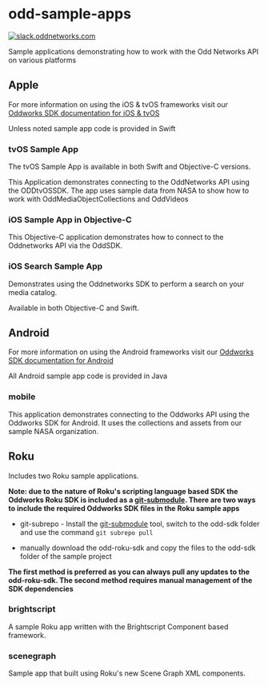 # odd-sample-apps

[![slack.oddnetworks.com](http://slack.oddnetworks.com/badge.svg)](http://slack.oddnetworks.com)

Sample applications demonstrating how to work with the Odd Networks API on various platforms

## Apple

For more information on using the iOS & tvOS frameworks visit our [Oddworks SDK documentation for iOS & tvOS](http://apple.guide.oddnetworks.com)

Unless noted sample app code is provided in Swift

### tvOS Sample App

The tvOS Sample App is available in both Swift and Objective-C versions.

This Application demonstrates connecting to the OddNetworks API using the ODDtvOSSDK. The app uses sample data from NASA to show how to work with OddMediaObjectCollections and OddVideos
  
### iOS Sample App in Objective-C

This Objective-C application demonstrates how to connect to the Oddnetworks API via the OddSDK.

### iOS Search Sample App

Demonstrates using the Oddnetworks SDK to perform a search on your media catalog.

Available in both Objective-C and Swift.

## Android

For more information on using the Android frameworks visit our [Oddworks SDK documentation for Android](http://android.guide.oddnetworks.com)


All Android sample app code is provided in Java

### mobile

This application demonstrates connecting to the Oddworks API using the Oddworks SDK for Android. It uses the collections and assets from our sample NASA organization.

## Roku

Includes two Roku sample applications.

**Note: due to the nature of Roku's scripting language based SDK the Oddworks Roku SDK is included as a [git-submodule](https://github.com/ingydotnet/git-subrepo). There are two ways to include the required Oddworks SDK files in the Roku sample apps**

- git-subrepo - Install the [git-submodule](https://github.com/ingydotnet/git-subrepo) tool, switch to the odd-sdk folder and use the command
```git subrepo pull```

- manually download the odd-roku-sdk and copy the files to the odd-sdk folder of the sample project

**The first method is preferred as you can always pull any updates to the odd-roku-sdk. The second method requires manual management of the SDK dependencies**


### brightscript

A sample Roku app written with the Brightscript Component based framework.

### scenegraph

Sample app that built using Roku's new Scene Graph XML components.